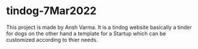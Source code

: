 # tindog-7Mar2022

This project is made by Ansh Varma.
It is a tindog website basically a tinder for dogs on the other hand a template for a Startup which can be customized according to thier needs.
